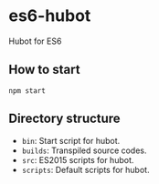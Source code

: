 # es6-hubot
Hubot for ES6

## How to start

`npm start`

## Directory structure

- `bin`: Start script for hubot.
- `builds`: Transpiled source codes.
- `src`: ES2015 scripts for hubot.
- `scripts`: Default scripts for hubot.

